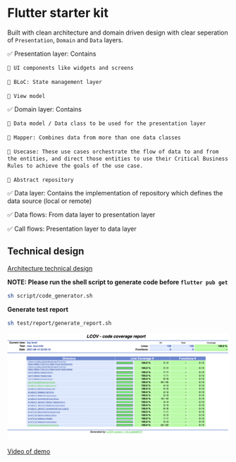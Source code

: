 # Flutter starter kit

Built with clean architecture and domain driven design with clear seperation of `Presentation`, `Domain` and `Data` layers.

✅ Presentation layer: Contains

    🔆 UI components like widgets and screens

    🔆 BLoC: State management layer

    🔆 View model

✅ Domain layer: Contains

    🔆 Data model / Data class to be used for the presentation layer

    🔆 Mapper: Combines data from more than one data classes

    🔆 Usecase: These use cases orchestrate the flow of data to and from the entities, and direct those entities to use their Critical Business Rules to achieve the goals of the use case.

    🔆 Abstract repository

✅ Data layer: Contains the implementation of repository which defines the data source (local or remote)

✅ Data flows: From data layer to presentation layer

✅ Call flows: Presentation layer to data layer

## Technical design

[Architecture technical design](docs/technical_design.md)

**NOTE: Please run the shell script to generate code before `flutter pub get`**

```sh
sh script/code_generator.sh
```

**Generate test report**

```sh
sh test/report/generate_report.sh
```

![Alt text](test/images/test_coverage_report.png)

[Video of demo](video/video.mov)
